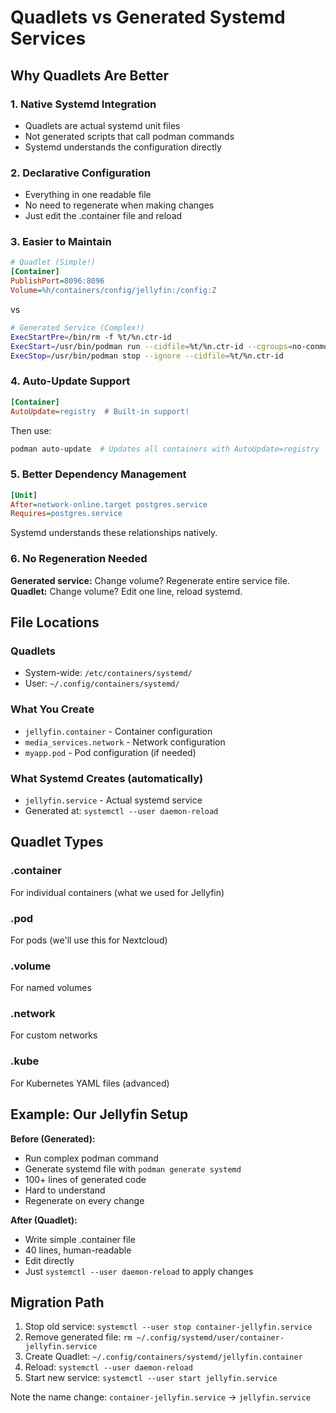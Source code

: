 # Quadlets vs Generated Systemd Services

## Why Quadlets Are Better

### 1. **Native Systemd Integration**
- Quadlets are actual systemd unit files
- Not generated scripts that call podman commands
- Systemd understands the configuration directly

### 2. **Declarative Configuration**
- Everything in one readable file
- No need to regenerate when making changes
- Just edit the .container file and reload

### 3. **Easier to Maintain**
```ini
# Quadlet (Simple!)
[Container]
PublishPort=8096:8096
Volume=%h/containers/config/jellyfin:/config:Z
```

vs
```bash
# Generated Service (Complex!)
ExecStartPre=/bin/rm -f %t/%n.ctr-id
ExecStart=/usr/bin/podman run --cidfile=%t/%n.ctr-id --cgroups=no-conmon...
ExecStop=/usr/bin/podman stop --ignore --cidfile=%t/%n.ctr-id
```

### 4. **Auto-Update Support**
```ini
[Container]
AutoUpdate=registry  # Built-in support!
```

Then use:
```bash
podman auto-update  # Updates all containers with AutoUpdate=registry
```

### 5. **Better Dependency Management**
```ini
[Unit]
After=network-online.target postgres.service
Requires=postgres.service
```

Systemd understands these relationships natively.

### 6. **No Regeneration Needed**
**Generated service:** Change volume? Regenerate entire service file.
**Quadlet:** Change volume? Edit one line, reload systemd.

## File Locations

### Quadlets
- System-wide: `/etc/containers/systemd/`
- User: `~/.config/containers/systemd/`

### What You Create
- `jellyfin.container` - Container configuration
- `media_services.network` - Network configuration
- `myapp.pod` - Pod configuration (if needed)

### What Systemd Creates (automatically)
- `jellyfin.service` - Actual systemd service
- Generated at: `systemctl --user daemon-reload`

## Quadlet Types

### .container
For individual containers (what we used for Jellyfin)

### .pod
For pods (we'll use this for Nextcloud)

### .volume
For named volumes

### .network
For custom networks

### .kube
For Kubernetes YAML files (advanced)

## Example: Our Jellyfin Setup

**Before (Generated):**
- Run complex podman command
- Generate systemd file with `podman generate systemd`
- 100+ lines of generated code
- Hard to understand
- Regenerate on every change

**After (Quadlet):**
- Write simple .container file
- 40 lines, human-readable
- Edit directly
- Just `systemctl --user daemon-reload` to apply changes

## Migration Path

1. Stop old service: `systemctl --user stop container-jellyfin.service`
2. Remove generated file: `rm ~/.config/systemd/user/container-jellyfin.service`
3. Create Quadlet: `~/.config/containers/systemd/jellyfin.container`
4. Reload: `systemctl --user daemon-reload`
5. Start new service: `systemctl --user start jellyfin.service`

Note the name change: `container-jellyfin.service` → `jellyfin.service`
